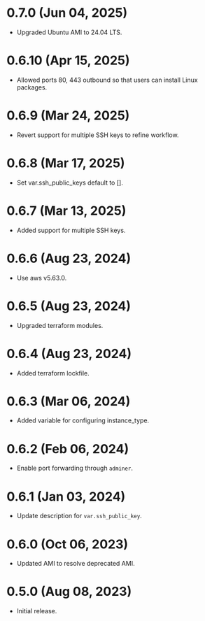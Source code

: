 # 0.7.0 (Jun 04, 2025)
* Upgraded Ubuntu AMI to 24.04 LTS.

# 0.6.10 (Apr 15, 2025)
* Allowed ports 80, 443 outbound so that users can install Linux packages.

# 0.6.9 (Mar 24, 2025)
* Revert support for multiple SSH keys to refine workflow. 

# 0.6.8 (Mar 17, 2025)
* Set var.ssh_public_keys default to [].

# 0.6.7 (Mar 13, 2025)
* Added support for multiple SSH keys.

# 0.6.6 (Aug 23, 2024)
* Use aws v5.63.0.

# 0.6.5 (Aug 23, 2024)
* Upgraded terraform modules.

# 0.6.4 (Aug 23, 2024)
* Added terraform lockfile.

# 0.6.3 (Mar 06, 2024)
* Added variable for configuring instance_type.

# 0.6.2 (Feb 06, 2024)
* Enable port forwarding through `adminer`.

# 0.6.1 (Jan 03, 2024)
* Update description for `var.ssh_public_key`.

# 0.6.0 (Oct 06, 2023)
* Updated AMI to resolve deprecated AMI.

# 0.5.0 (Aug 08, 2023)
* Initial release.
